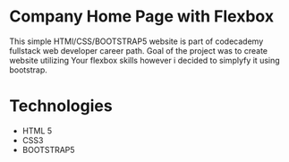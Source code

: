 # Company Home Page with Flexbox
This simple HTMl/CSS/BOOTSTRAP5 website is part of codecademy fullstack web developer career path.
Goal of the project was to create website utilizing Your flexbox skills however i decided to simplyfy it using bootstrap.
# Technologies
* HTML 5
* CSS3
* BOOTSTRAP5

